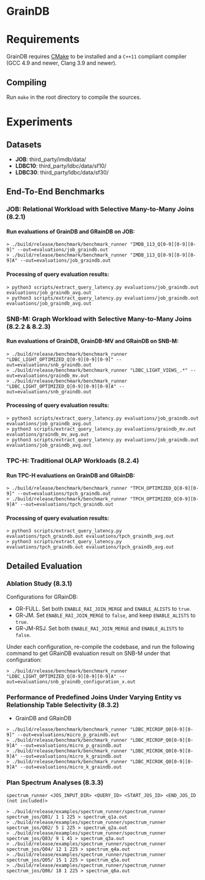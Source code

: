 # GrainDB

# Requirements

GrainDB requires [CMake](https://cmake.org) to be installed and a `C++11` compliant compiler (GCC 4.9 and newer, Clang
3.9 and newer).

## Compiling

Run `make` in the root directory to compile the sources. 

# Experiments
## Datasets
- **JOB**: third_party/imdb/data/
- **LDBC10**: third_party/ldbc/data/sf10/
- **LDBC30**: third_party/ldbc/data/sf30/

## End-To-End Benchmarks

### JOB: Relational Workload with Selective Many-to-Many Joins (8.2.1)
#### Run evaluations of GrainDB and GRainDB on JOB:
```shell
> ./build/release/benchmark/benchmark_runner "IMDB_113_Q[0-9][0-9][0-9]" --out=evaluations/job_graindb.out
> ./build/release/benchmark/benchmark_runner "IMDB_113_Q[0-9][0-9][0-9]A" --out=evaluations/job_graindb.out
```

#### Processing of query evaluation results:
```shell
> python3 scripts/extract_query_latency.py evaluations/job_graindb.out evaluations/job_graindb_avg.out
> python3 scripts/extract_query_latency.py evaluations/job_graindb.out evaluations/job_graindb_avg.out
```

### SNB-M: Graph Workload with Selective Many-to-Many Joins (8.2.2 & 8.2.3)
#### Run evaluations of GrainDB, GrainDB-MV and GRainDB on SNB-M:
```shell
> ./build/release/benchmark/benchmark_runner "LDBC_LIGHT_OPTIMIZED_Q[0-9][0-9][0-9]" --out=evaluations/snb_graindb.out
> ./build/release/benchmark/benchmark_runner "LDBC_LIGHT_VIEWS_.*" --out=evaluations/graindb_mv.out
> ./build/release/benchmark/benchmark_runner "LDBC_LIGHT_OPTIMIZED_Q[0-9][0-9][0-9]A" --out=evaluations/snb_graindb.out
```

#### Processing of query evaluation results:
```shell
> python3 scripts/extract_query_latency.py evaluations/job_graindb.out evaluations/job_graindb_avg.out
> python3 scripts/extract_query_latency.py evaluations/graindb_mv.out evaluations/graindb_mv_avg.out
> python3 scripts/extract_query_latency.py evaluations/job_graindb.out evaluations/job_graindb_avg.out
```

### TPC-H: Traditional OLAP Workloads (8.2.4)
#### Run TPC-H evaluations on GrainDB and GRainDB:
```shell
> ./build/release/benchmark/benchmark_runner "TPCH_OPTIMIZED_Q[0-9][0-9]" --out=evaluations/tpch_graindb.out
> ./build/release/benchmark/benchmark_runner "TPCH_OPTIMIZED_Q[0-9][0-9]A" --out=evaluations/tpch_graindb.out
```

#### Processing of query evaluation results:
```shell
> python3 scripts/extract_query_latency.py evaluations/tpch_graindb.out evaluations/tpch_graindb_avg.out
> python3 scripts/extract_query_latency.py evaluations/tpch_graindb.out evaluations/tpch_graindb_avg.out
```

## Detailed Evaluation
### Ablation Study (8.3.1)
Configurations for GRainDB:
- GR-FULL. Set both `ENABLE_RAI_JOIN_MERGE` and `ENABLE_ALISTS` to `true`.
- GR-JM. Set `ENABLE_RAI_JOIN_MERGE` to `false`, and keep `ENABLE_ALISTS` to `true`.
- GR-JM-RSJ. Set both `ENABLE_RAI_JOIN_MERGE` and `ENABLE_ALISTS` to `false`.

Under each configuration, re-compile the codebase, and run the following command to get GRainDB evaluation result on SNB-M under that configuration:
```shell
> ./build/release/benchmark/benchmark_runner "LDBC_LIGHT_OPTIMIZED_Q[0-9][0-9][0-9]A" --out=evaluations/snb_graindb_configuration_x.out
```

### Performance of Predefined Joins Under Varying Entity vs Relationship Table Selectivity (8.3.2)
- GrainDB and GRainDB
```shell
> ./build/release/benchmark/benchmark_runner "LDBC_MICROP_Q0[0-9][0-9]" --out=evaluations/micro_p_graindb.out
> ./build/release/benchmark/benchmark_runner "LDBC_MICROP_Q0[0-9][0-9]A" --out=evaluations/micro_p_graindb.out
> ./build/release/benchmark/benchmark_runner "LDBC_MICROK_Q0[0-9][0-9]A" --out=evaluations/micro_k_graindb.out
> ./build/release/benchmark/benchmark_runner "LDBC_MICROK_Q0[0-9][0-9]A" --out=evaluations/micro_k_graindb.out
```

### Plan Spectrum Analyses (8.3.3)
`spectrum_runner <JOS_INPUT_DIR> <QUERY_ID> <START_JOS_ID> <END_JOS_ID (not included)>`

```shell
> ./build/release/examples/spectrum_runner/spectrum_runner spectrum_jos/Q01/ 1 1 225 > spectrum_q1a.out
> ./build/release/examples/spectrum_runner/spectrum_runner spectrum_jos/Q02/ 5 1 225 > spectrum_q2a.out
> ./build/release/examples/spectrum_runner/spectrum_runner spectrum_jos/Q03/ 9 1 41 > spectrum_q3a.out
> ./build/release/examples/spectrum_runner/spectrum_runner spectrum_jos/Q04/ 12 1 225 > spectrum_q4a.out
> ./build/release/examples/spectrum_runner/spectrum_runner spectrum_jos/Q05/ 15 1 225 > spectrum_q5a.out
> ./build/release/examples/spectrum_runner/spectrum_runner spectrum_jos/Q06/ 18 1 225 > spectrum_q6a.out
```

